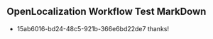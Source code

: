 ## OpenLocalization Workflow Test MarkDown
* 15ab6016-bd24-48c5-921b-366e6bd22de7 
thanks!<!--HONumber=Mar16_HO3-->
